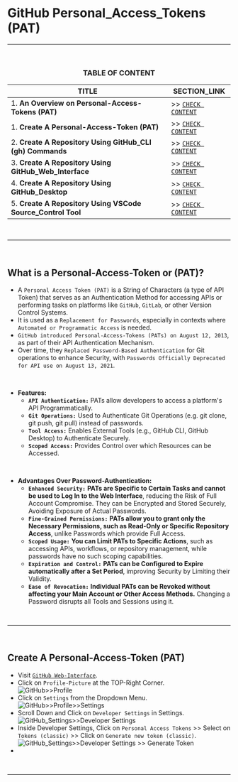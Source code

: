 # GitHub Personal_Access_Tokens (PAT)
---
<br>
<div align="center">
 
### TABLE OF CONTENT
 
| TITLE                                                                                                          | SECTION_LINK                                                                                  |
|----------------------------------------------------------------------------------------------------------------|-----------------------------------------------------------------------------------------------|
| 1.  **An Overview on Personal-Access-Tokens (PAT)**                                                            | >> [` CHECK CONTENT `](#what-is-a-personal-access-token-or-pat)                               |
| 1.  **Create A Personal-Access-Token (PAT)**                                                                   | >> [` CHECK CONTENT `](#create-a-personal-access-token-pat)                                   |
| 2.  **Create A Repository Using GitHub_CLI (gh) Commands**                                                     | >> [` CHECK CONTENT `](#repository-initialization--using-github_cli-gh--recommended)          |
| 3.  **Create A Repository Using GitHub_Web_Interface**                                                         | >> [` CHECK CONTENT `](#repository-initialization--using-github_website--recommended)         |
| 4.  **Create A Repository Using GitHub_Desktop**                                                               | >> [` CHECK CONTENT `](#repository-initialization--using-github_desktop-)                     |
| 5.  **Create A Repository Using VSCode Source_Control Tool**                                                   | >> [` CHECK CONTENT `](#repository-initialization--using-vscode-source-control-)              |
</div>
<br>

---
<br>

## What is a Personal-Access-Token or (PAT)?
  - A `Personal Access Token (PAT)` is a String of Characters (a type of API Token) that serves as an Authentication Method for accessing APIs or performing tasks on platforms like `GitHub`, `GitLab`, or other Version Control Systems.
  - It is used as a `Replacement for Passwords`, especially in contexts where `Automated or Programmatic Access` is needed.
  - `GitHub introduced Personal-Access-Tokens (PATs) on August 12, 2013`, as part of their API Authentication Mechanism.
  - Over time, they `Replaced Password-Based Authentication` for Git operations to enhance Security, with `Passwords Officially Deprecated for API use on August 13, 2021`.
  <br>
  
  - **Features:**
    - **`API Authentication:`** PATs allow developers to access a platform's API Programmatically.
    - **`Git Operations:`** Used to Authenticate Git Operations (e.g. git clone, git push, git pull) instead of passwords.
    - **`Tool Access:`** Enables External Tools (e.g., GitHub CLI, GitHub Desktop) to Authenticate Securely.
    - **`Scoped Access:`** Provides Control over which Resources can be Accessed.
  <br>
  
  - **Advantages Over Password-Authentication:**
    - **`Enhanced Security:`** **PATs are Specific to Certain Tasks and cannot be used to Log In to the Web Interface**, reducing the Risk of Full Account Compromise. They can be Encrypted and Stored Securely, Avoiding Exposure of Actual Passwords.
    - **`Fine-Grained Permissions:`** **PATs allow you to grant only the Necessary Permissions, such as Read-Only or Specific Repository Access**, unlike Passwords which provide Full Access.
    - **`Scoped Usage:`** **You can Limit PATs to Specific Actions**, such as accessing APIs, workflows, or repository management, while passwords have no such scoping capabilities.
    - **`Expiration and Control:`** **PATs can be Configured to Expire automatically after a Set Period**, improving Security by Limiting their Validity.
    - **`Ease of Revocation:`** **Individual PATs can be Revoked without affecting your Main Account or Other Access Methods.** Changing a Password disrupts all Tools and Sessions using it.

<br>

---
<br>

## Create A Personal-Access-Token (PAT)
  - Visit [`GitHub Web-Interface`](https://github.com/).
  - Click on `Profile-Picture` at the TOP-Right Corner.<br>
    ![GitHub>>Profile](https://github.com/user-attachments/assets/57ba16d4-2286-45a1-9d53-4a223377bbe9)
    <br>
  - Click on `Settings` from the Dropdown Menu.<br>
    ![GitHub>>Profile>>Settings](https://github.com/user-attachments/assets/e60f269c-8c02-474f-aedc-dc1581f6753c)
    <br>
  - Scroll Down and Click on `Developer Settings` in Settings.<br>
    ![GitHub_Settings>>Developer Settings](https://github.com/user-attachments/assets/2aca4a9d-ef6d-4cb2-b627-2ee2a441e02f)
    <br>
  - Inside Developer Settings, Click on `Personal Access Tokens` >> Select on `Tokens (classic)` >> Click on `Generate new token (classic)`.<br>
    ![GitHub_Settings>>Developer Settings >> Generate Token](https://github.com/user-attachments/assets/09e38ff2-b223-4e78-a786-2a6a58f6982b)
    <br>
  - 

<br>

---
<br>
